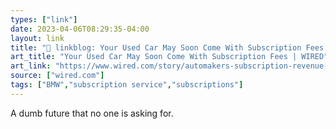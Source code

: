 ```yaml
---
types: ["link"]
date: 2023-04-06T08:29:35-04:00
layout: link
title: "🔗 linkblog: Your Used Car May Soon Come With Subscription Fees | WIRED'"
art_title: "Your Used Car May Soon Come With Subscription Fees | WIRED"
art_link: "https://www.wired.com/story/automakers-subscription-revenue-used-car-owners/"
source: ["wired.com"]
tags: ["BMW","subscription service","subscriptions"]
---
```

A dumb future that no one is asking for.  
 
